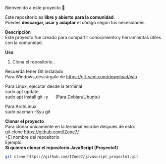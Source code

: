 Bienvenido a este proyecto 🎉  <br>

Este repositorio es **libre y abierto para la comunidad**. <br>
Puedes **descargar, usar y adaptar** el código según tus necesidades.  <br>

**Descripción**  
Este proyecto fue creado para compartir conocimiento y herramientas útiles con la comunidad.

**Uso**  
1. Clona el repositorio..

Recuerda tener Git instalado <br>
Para Windows,descárgalo de https://git-scm.com/download/win <br>

Para Linux, ejecutar desde la terminal <br>
sudo apt update <br>
sudo apt install git -y  &nbsp;&nbsp;&nbsp;&nbsp;&nbsp;(Para Debian/Ubuntu)

Para ArchLinux <br>
sudo pacman -Syu git

 **Clonar el proyecto** <br>
Para clonar únicamente en la terminal escribe después de esto: <br>
git clone https://github.com/IZone7/<br>
+El nombre del repositorio<br>
 Ejemplo: <br>
  **Si quieres clonar el repositorio JavaScript (Proyecto1)** <br>
  
 ```bash
git clone https://github.com/IZone7/javascript_proyecto1.git
